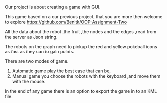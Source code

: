 Our project is about creating a game with GUI.

This game based on a our previous project, that you are more then welcome to explore  https://github.com/Benitk/OOP-Assignment-Two

All the data about the robot ,the fruit ,the nodes and the edges ,read from the server as Json string.

The robots on the graph need to pickup the red and yellow pokeball icons as fast as they can to gain points.

There are two modes of game.
1. Automatic game play the best case that can be,
2. Manual game you choose the robots with the keyboard ,and move them with the mouse.

In the end of any game there is an option to export the game in to an KML file.
